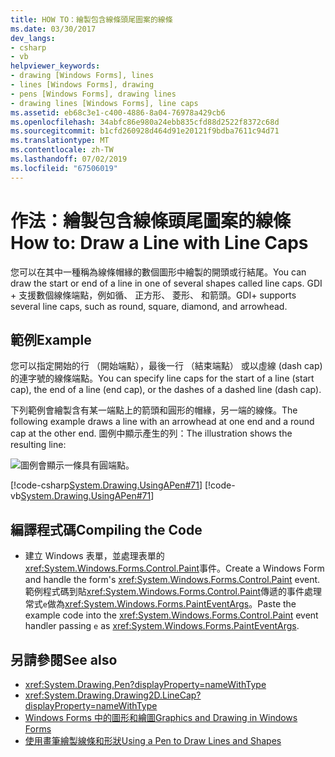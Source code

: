 ```yaml
---
title: HOW TO：繪製包含線條頭尾圖案的線條
ms.date: 03/30/2017
dev_langs:
- csharp
- vb
helpviewer_keywords:
- drawing [Windows Forms], lines
- lines [Windows Forms], drawing
- pens [Windows Forms], drawing lines
- drawing lines [Windows Forms], line caps
ms.assetid: eb68c3e1-c400-4886-8a04-76978a429cb6
ms.openlocfilehash: 34abfc86e980a24ebb835cfd88d2522f8372c68d
ms.sourcegitcommit: b1cfd260928d464d91e20121f9bdba7611c94d71
ms.translationtype: MT
ms.contentlocale: zh-TW
ms.lasthandoff: 07/02/2019
ms.locfileid: "67506019"
---
```

# <a name="how-to-draw-a-line-with-line-caps"></a><span data-ttu-id="800e7-102">作法：繪製包含線條頭尾圖案的線條</span><span class="sxs-lookup"><span data-stu-id="800e7-102">How to: Draw a Line with Line Caps</span></span>
<span data-ttu-id="800e7-103">您可以在其中一種稱為線條帽緣的數個圖形中繪製的開頭或行結尾。</span><span class="sxs-lookup"><span data-stu-id="800e7-103">You can draw the start or end of a line in one of several shapes called line caps.</span></span> <span data-ttu-id="800e7-104">GDI + 支援數個線條端點，例如循、 正方形、 菱形、 和箭頭。</span><span class="sxs-lookup"><span data-stu-id="800e7-104">GDI+ supports several line caps, such as round, square, diamond, and arrowhead.</span></span>  
  
## <a name="example"></a><span data-ttu-id="800e7-105">範例</span><span class="sxs-lookup"><span data-stu-id="800e7-105">Example</span></span>  
 <span data-ttu-id="800e7-106">您可以指定開始的行 （開始端點），最後一行 （結束端點） 或以虛線 (dash cap) 的連字號的線條端點。</span><span class="sxs-lookup"><span data-stu-id="800e7-106">You can specify line caps for the start of a line (start cap), the end of a line (end cap), or the dashes of a dashed line (dash cap).</span></span>  
  
 <span data-ttu-id="800e7-107">下列範例會繪製含有某一端點上的箭頭和圓形的帽緣，另一端的線條。</span><span class="sxs-lookup"><span data-stu-id="800e7-107">The following example draws a line with an arrowhead at one end and a round cap at the other end.</span></span> <span data-ttu-id="800e7-108">圖例中顯示產生的列：</span><span class="sxs-lookup"><span data-stu-id="800e7-108">The illustration shows the resulting line:</span></span>  
  
 ![圖例會顯示一條具有圓端點。](./media/how-to-draw-a-line-with-line-caps/line-cap-arrowhead-example.gif)  
  
 [!code-csharp[System.Drawing.UsingAPen#71](~/samples/snippets/csharp/VS_Snippets_Winforms/System.Drawing.UsingAPen/CS/Class1.cs#71)]
 [!code-vb[System.Drawing.UsingAPen#71](~/samples/snippets/visualbasic/VS_Snippets_Winforms/System.Drawing.UsingAPen/VB/Class1.vb#71)]  
  
## <a name="compiling-the-code"></a><span data-ttu-id="800e7-110">編譯程式碼</span><span class="sxs-lookup"><span data-stu-id="800e7-110">Compiling the Code</span></span>  
  
- <span data-ttu-id="800e7-111">建立 Windows 表單，並處理表單的<xref:System.Windows.Forms.Control.Paint>事件。</span><span class="sxs-lookup"><span data-stu-id="800e7-111">Create a Windows Form and handle the form's <xref:System.Windows.Forms.Control.Paint> event.</span></span> <span data-ttu-id="800e7-112">範例程式碼到貼<xref:System.Windows.Forms.Control.Paint>傳遞的事件處理常式`e`做為<xref:System.Windows.Forms.PaintEventArgs>。</span><span class="sxs-lookup"><span data-stu-id="800e7-112">Paste the example code into the <xref:System.Windows.Forms.Control.Paint> event handler passing `e` as <xref:System.Windows.Forms.PaintEventArgs>.</span></span>  
  
## <a name="see-also"></a><span data-ttu-id="800e7-113">另請參閱</span><span class="sxs-lookup"><span data-stu-id="800e7-113">See also</span></span>

- <xref:System.Drawing.Pen?displayProperty=nameWithType>
- <xref:System.Drawing.Drawing2D.LineCap?displayProperty=nameWithType>
- [<span data-ttu-id="800e7-114">Windows Forms 中的圖形和繪圖</span><span class="sxs-lookup"><span data-stu-id="800e7-114">Graphics and Drawing in Windows Forms</span></span>](graphics-and-drawing-in-windows-forms.md)
- [<span data-ttu-id="800e7-115">使用畫筆繪製線條和形狀</span><span class="sxs-lookup"><span data-stu-id="800e7-115">Using a Pen to Draw Lines and Shapes</span></span>](using-a-pen-to-draw-lines-and-shapes.md)
